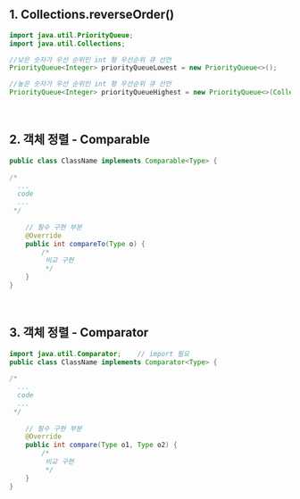 ## 1. Collections.reverseOrder()

```Java
import java.util.PriorityQueue;
import java.util.Collections;

//낮은 숫자가 우선 순위인 int 형 우선순위 큐 선언
PriorityQueue<Integer> priorityQueueLowest = new PriorityQueue<>();

//높은 숫자가 우선 순위인 int 형 우선순위 큐 선언
PriorityQueue<Integer> priorityQueueHighest = new PriorityQueue<>(Collections.reverseOrder());
```
</br>

## 2. 객체 정렬 - Comparable
```Java
public class ClassName implements Comparable<Type> { 
 
/*
  ...
  code
  ...
 */
 
	// 필수 구현 부분
	@Override
	public int compareTo(Type o) {
		/*
		 비교 구현
		 */
	}
}
```
</br>

## 3. 객체 정렬 - Comparator
```Java
import java.util.Comparator;	// import 필요
public class ClassName implements Comparator<Type> { 
 
/*
  ...
  code
  ...
 */
 
	// 필수 구현 부분
	@Override
	public int compare(Type o1, Type o2) {
		/*
		 비교 구현
		 */
	}
}
```

